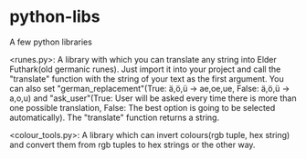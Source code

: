 # python-libs
A few python libraries

<runes.py>:
	A library with which you can translate any string into Elder Futhark(old germanic runes).
	Just import it into your project and call the "translate" function with the string of your
	text as the first argument.
	You can also set "german_replacement"(True: ä,ö,ü -> ae,oe,ue, False: ä,ö,ü -> a,o,u) and
	"ask_user"(True: User will be asked every time there is more than one possible translation,
	False: The best option is going to be selected automatically).
	The "translate" function returns a string.

<colour_tools.py>:
	A library which can invert colours(rgb tuple, hex string) and convert them from rgb tuples to
	hex strings or the other way.

